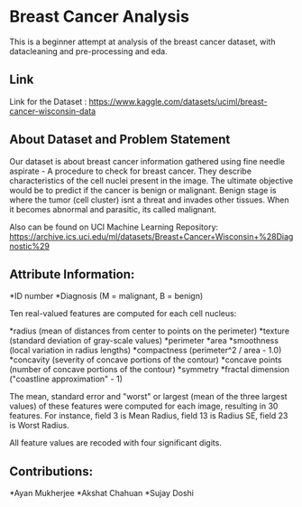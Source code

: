 # Breast Cancer Analysis
This is a beginner attempt at analysis of the breast cancer dataset, with datacleaning and pre-processing and eda.

## Link
Link for the Dataset : https://www.kaggle.com/datasets/uciml/breast-cancer-wisconsin-data

## About Dataset and Problem Statement
Our dataset is about breast cancer information gathered using fine needle aspirate - A procedure to check for breast cancer. They describe characteristics of the cell nuclei present in the image. The ultimate objective would be to predict if the cancer is benign or malignant. Benign stage is where the tumor (cell cluster) isnt a threat and invades other tissues. When it becomes abnormal and parasitic, its called malignant.

Also can be found on UCI Machine Learning Repository: https://archive.ics.uci.edu/ml/datasets/Breast+Cancer+Wisconsin+%28Diagnostic%29

## Attribute Information:

*ID number
*Diagnosis (M = malignant, B = benign)

Ten real-valued features are computed for each cell nucleus:

 *radius (mean of distances from center to points on the perimeter)
 *texture (standard deviation of gray-scale values)
 *perimeter
 *area
 *smoothness (local variation in radius lengths)
 *compactness (perimeter^2 / area - 1.0)
 *concavity (severity of concave portions of the contour)
 *concave points (number of concave portions of the contour)
 *symmetry
 *fractal dimension ("coastline approximation" - 1)

The mean, standard error and "worst" or largest (mean of the three
largest values) of these features were computed for each image,
resulting in 30 features. For instance, field 3 is Mean Radius, field
13 is Radius SE, field 23 is Worst Radius.

All feature values are recoded with four significant digits.

## Contributions:
 *Ayan Mukherjee 
 *Akshat Chahuan
 *Sujay Doshi
